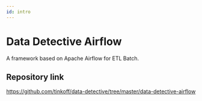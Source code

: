 ```yaml
---
id: intro
---
```


# Data Detective Airflow

A framework based on Apache Airflow for ETL Batch.

## Repository link

https://github.com/tinkoff/data-detective/tree/master/data-detective-airflow
